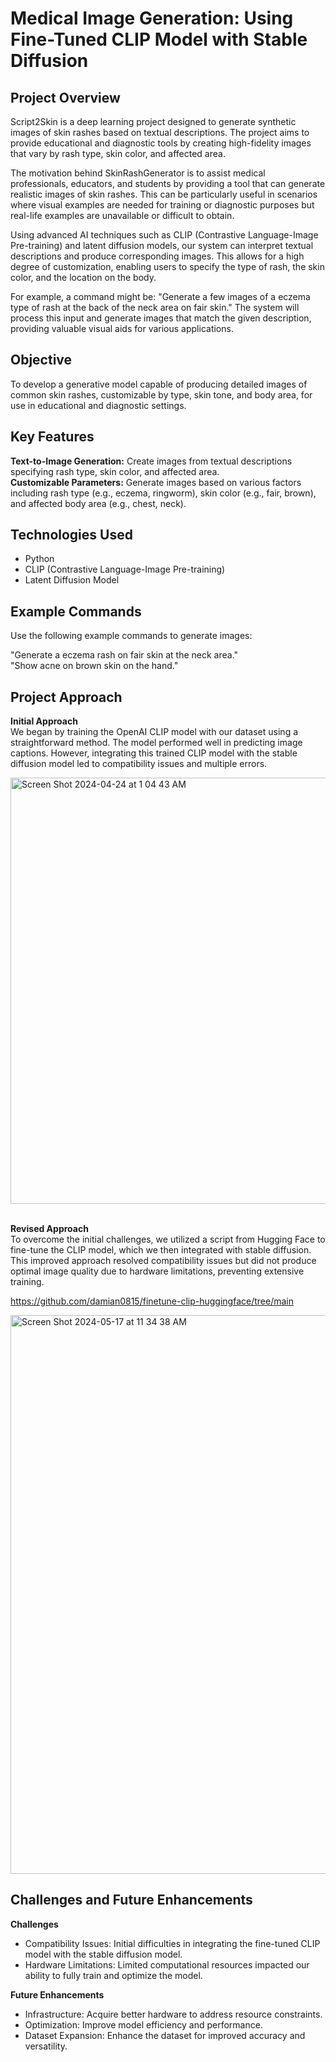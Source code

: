 # Medical Image Generation: Using Fine-Tuned CLIP Model with Stable Diffusion

## Project Overview

Script2Skin is a deep learning project designed to generate synthetic images of skin rashes based on textual descriptions. The project aims to provide educational and diagnostic tools by creating high-fidelity images that vary by rash type, skin color, and affected area.

The motivation behind SkinRashGenerator is to assist medical professionals, educators, and students by providing a tool that can generate realistic images of skin rashes. This can be particularly useful in scenarios where visual examples are needed for training or diagnostic purposes but real-life examples are unavailable or difficult to obtain.

Using advanced AI techniques such as CLIP (Contrastive Language-Image Pre-training) and latent diffusion models, our system can interpret textual descriptions and produce corresponding images. This allows for a high degree of customization, enabling users to specify the type of rash, the skin color, and the location on the body.

For example, a command might be: "Generate a few images of a eczema type of rash at the back of the neck area on fair skin." The system will process this input and generate images that match the given description, providing valuable visual aids for various applications.

## Objective

To develop a generative model capable of producing detailed images of common skin rashes, customizable by type, skin tone, and body area, for use in educational and diagnostic settings.

## Key Features

<b> Text-to-Image Generation:</b> Create images from textual descriptions specifying rash type, skin color, and affected area.<br>
<b>Customizable Parameters:</b> Generate images based on various factors including rash type (e.g., eczema, ringworm), skin color (e.g., fair, brown), and affected body area (e.g., chest, neck).

## Technologies Used
- Python
- CLIP (Contrastive Language-Image Pre-training)
- Latent Diffusion Model

## Example Commands
Use the following example commands to generate images:

"Generate a eczema rash on fair skin at the neck area."<br>
"Show acne on brown skin on the hand."

## Project Approach
<b>Initial Approach</b><br>
We began by training the OpenAI CLIP model with our dataset using a straightforward method. The model performed well in predicting image captions. However, integrating this trained CLIP model with the stable diffusion model led to compatibility issues and multiple errors.

<img width="682" alt="Screen Shot 2024-04-24 at 1 04 43 AM" src="https://github.com/jhalak1509/Medical_Image_Generation/assets/114832299/c3391370-9c21-45a3-8440-62c658a3be8d">
<br>
<br>

<b>Revised Approach</b><br>
To overcome the initial challenges, we utilized a script from Hugging Face to fine-tune the CLIP model, which we then integrated with stable diffusion. This improved approach resolved compatibility issues but did not produce optimal image quality due to hardware limitations, preventing extensive training.

https://github.com/damian0815/finetune-clip-huggingface/tree/main 

<img width="894" alt="Screen Shot 2024-05-17 at 11 34 38 AM" src="https://github.com/jhalak1509/Medical_Image_Generation/assets/114832299/e080a4f1-b9f3-4056-88fa-a46d65cdfd4e">
<br>

## Challenges and Future Enhancements
<b>Challenges</b><br>
- Compatibility Issues: Initial difficulties in integrating the fine-tuned CLIP model with the stable diffusion model.
- Hardware Limitations: Limited computational resources impacted our ability to fully train and optimize the model.

<b>Future Enhancements</b><br>
- Infrastructure: Acquire better hardware to address resource constraints.
- Optimization: Improve model efficiency and performance.
- Dataset Expansion: Enhance the dataset for improved accuracy and versatility.


